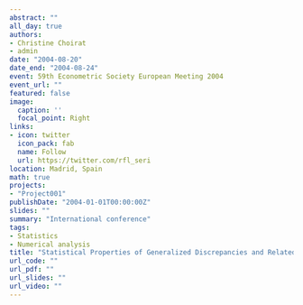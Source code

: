 ```yaml
---
abstract: ""
all_day: true
authors:
- Christine Choirat
- admin
date: "2004-08-20"
date_end: "2004-08-24"
event: 59th Econometric Society European Meeting 2004
event_url: ""
featured: false
image:
  caption: ''
  focal_point: Right
links:
- icon: twitter
  icon_pack: fab
  name: Follow
  url: https://twitter.com/rfl_seri
location: Madrid, Spain
math: true
projects:
- "Project001"
publishDate: "2004-01-01T00:00:00Z"
slides: ""
summary: "International conference"
tags:
- Statistics
- Numerical analysis
title: "Statistical Properties of Generalized Discrepancies and Related Quantities"
url_code: ""
url_pdf: ""
url_slides: ""
url_video: ""
---
```

